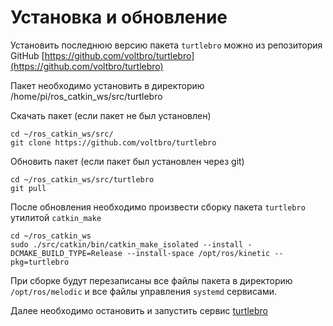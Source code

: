 # Установка и обновление

Установить последнюю версию пакета `turtlebro` можно из репозитория GitHub [https://github.com/voltbro/turtlebro](https://github.com/voltbro/turtlebro)

Пакет необходимо установить в директорию /home/pi/ros\_catkin\_ws/src/turtlebro

Скачать пакет \(если пакет не был установлен\)

```text
cd ~/ros_catkin_ws/src/
git clone https://github.com/voltbro/turtlebro
```

Обновить пакет \(если пакет был установлен через git\)

```text
cd ~/ros_catkin_ws/src/turtlebro
git pull
```

После обновления необходимо произвести сборку пакета `turtlebro` утилитой `catkin_make`

```text
cd ~/ros_catkin_ws
sudo ./src/catkin/bin/catkin_make_isolated --install -DCMAKE_BUILD_TYPE=Release --install-space /opt/ros/kinetic --pkg=turtlebro
```

При сборке будут перезаписаны все файлы пакета в директорию `/opt/ros/melodic` и все файлы управления `systemd` сервисами.

Далее необходимо остановить и запустить сервис [turtlebro](../administrirovanie-ros/services.md)


